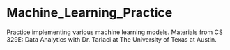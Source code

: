 # Machine_Learning_Practice
Practice implementing various machine learning models. Materials from CS 329E: Data Analytics with Dr. Tarlaci at The University of Texas at Austin.
